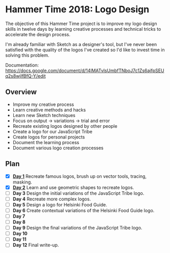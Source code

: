 # Hammer Time 2018: Logo Design

The objective of this Hammer Time project is to improve my logo design skills in twelve days by learning creative processes and technical tricks to accelerate the design process.

I'm already familiar with Sketch as a designer's tool, but I've never been satisfied with the quality of the logos I've created so I'd like to invest time in solving this problem.

Documentation: https://docs.google.com/document/d/14lMATvlsUmbfTNboJ7c1Zs6ajfpSEUq2s8wjlfBfQ-Y/edit

## Overview

- Improve my creative process
- Learn creative methods and hacks
- Learn new Sketch techniques
- Focus on output -> variations -> trial and error
- Recreate existing logos designed by other people
- Create a logo for our JavaScript Tribe
- Create logos for personal projects
- Document the learning process
- Document various logo creation processes

## Plan

- [x] [**Day 1**](docs/day-01.md) Recreate famous logos, brush up on vector tools, tracing, masking.
- [x] [**Day 2**](docs/day-02.md) Learn and use geometric shapes to recreate logos.
- [ ] **Day 3** Design the initial variations of the JavaScript Tribe logo.
- [ ] **Day 4** Recreate more complex logos.
- [ ] **Day 5** Design a logo for Helsinki Food Guide.
- [ ] **Day 6** Create contextual variations of the Helsinki Food Guide logo.
- [ ] **Day 7**
- [ ] **Day 8**
- [ ] **Day 9** Design the final variations of the JavaScript Tribe logo.
- [ ] **Day 10**
- [ ] **Day 11**
- [ ] **Day 12** Final write-up.
